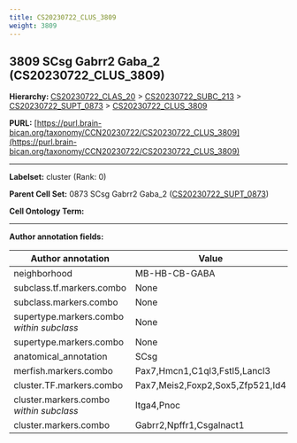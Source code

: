 ```yaml
---
title: CS20230722_CLUS_3809
weight: 3809
---
```

## 3809 SCsg Gabrr2 Gaba_2 (CS20230722_CLUS_3809)
<b>Hierarchy: </b>
[CS20230722_CLAS_20](../CS20230722_CLAS_20) >
[CS20230722_SUBC_213](../CS20230722_SUBC_213) >
[CS20230722_SUPT_0873](../CS20230722_SUPT_0873) >
[CS20230722_CLUS_3809](../CS20230722_CLUS_3809)

**PURL:** [https://purl.brain-bican.org/taxonomy/CCN20230722/CS20230722_CLUS_3809](https://purl.brain-bican.org/taxonomy/CCN20230722/CS20230722_CLUS_3809)

---


**Labelset:** cluster (Rank: 0)

**Parent Cell Set:** 0873 SCsg Gabrr2 Gaba_2 ([CS20230722_SUPT_0873](../CS20230722_SUPT_0873))



**Cell Ontology Term:** 

[MARKER GENES.]: #


---

[TRANSFERRED ANNOTATIONS.]: #


[AUTHOR ANNOTATION FIELDS.]: #


**Author annotation fields:**

| Author annotation | Value |
|-------------------|-------|
|neighborhood|MB-HB-CB-GABA|
|subclass.tf.markers.combo|None|
|subclass.markers.combo|None|
|supertype.markers.combo _within subclass_|None|
|supertype.markers.combo|None|
|anatomical_annotation|SCsg|
|merfish.markers.combo|Pax7,Hmcn1,C1ql3,Fstl5,Lancl3|
|cluster.TF.markers.combo|Pax7,Meis2,Foxp2,Sox5,Zfp521,Id4|
|cluster.markers.combo _within subclass_|Itga4,Pnoc|
|cluster.markers.combo|Gabrr2,Npffr1,Csgalnact1|
